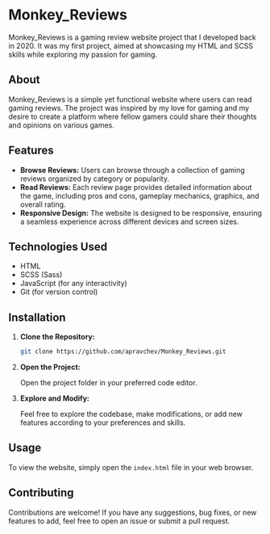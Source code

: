 # Monkey_Reviews

Monkey_Reviews is a gaming review website project that I developed back in 2020. It was my first project, aimed at showcasing my HTML and SCSS skills while exploring my passion for gaming.

## About

Monkey_Reviews is a simple yet functional website where users can read gaming reviews. The project was inspired by my love for gaming and my desire to create a platform where fellow gamers could share their thoughts and opinions on various games.

## Features

- **Browse Reviews:** Users can browse through a collection of gaming reviews organized by category or popularity.
- **Read Reviews:** Each review page provides detailed information about the game, including pros and cons, gameplay mechanics, graphics, and overall rating.
- **Responsive Design:** The website is designed to be responsive, ensuring a seamless experience across different devices and screen sizes.

## Technologies Used

- HTML
- SCSS (Sass)
- JavaScript (for any interactivity)
- Git (for version control)

## Installation

1. **Clone the Repository:**

    ```bash
    git clone https://github.com/apravchev/Monkey_Reviews.git
    ```

2. **Open the Project:**

    Open the project folder in your preferred code editor.

3. **Explore and Modify:**

    Feel free to explore the codebase, make modifications, or add new features according to your preferences and skills.

## Usage

To view the website, simply open the `index.html` file in your web browser.

## Contributing

Contributions are welcome! If you have any suggestions, bug fixes, or new features to add, feel free to open an issue or submit a pull request.
